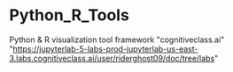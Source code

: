# Python_R_Tools
Python &amp; R visualization tool framework  "cognitiveclass.ai"
"https://jupyterlab-5-labs-prod-jupyterlab-us-east-3.labs.cognitiveclass.ai/user/riderghost09/doc/tree/labs"